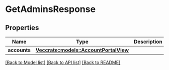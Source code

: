 # GetAdminsResponse

## Properties

Name | Type | Description | Notes
------------ | ------------- | ------------- | -------------
**accounts** | [**Vec<crate::models::AccountPortalView>**](AccountPortalView.md) |  | 

[[Back to Model list]](../README.md#documentation-for-models) [[Back to API list]](../README.md#documentation-for-api-endpoints) [[Back to README]](../README.md)


